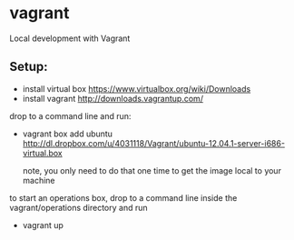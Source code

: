 vagrant
=======

Local development with Vagrant

Setup:
------
* install virtual box https://www.virtualbox.org/wiki/Downloads
* install vagrant http://downloads.vagrantup.com/

drop to a command line and run:

* vagrant box add ubuntu http://dl.dropbox.com/u/4031118/Vagrant/ubuntu-12.04.1-server-i686-virtual.box

  note, you only need to do that one time to get the image local to your machine

to start an operations box, drop to a command line inside the vagrant/operations directory and run

* vagrant up

